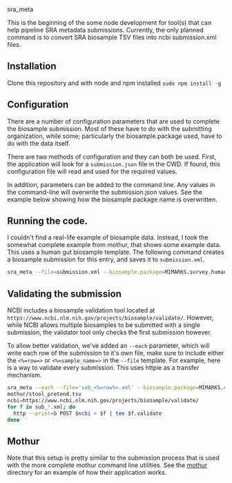 sra_meta

This is the beginning of the some node development for tool(s) that can help
pipeline SRA metadata submissions.  Currently, the only planned command is to
convert SRA biosample TSV files into ncbi submission.xml files.

## Installation

Clone this repository and with node and npm installed `sudo npm install -g`


## Configuration
There are a number of configuration parameters that are used to complete the
biosample submission.  Most of these have to do with the submitting
organization, while some; particularly the biosample.package used, have to do
with the data itself.

There are two methods of configuration and they can both be used.  First, the
application will look for a `submission.json` file in the CWD.  If found, this
configuration file will read and used for the required values.

In addition, parameters can be added to the command line.  Any values in the
command-line will overwrite the submission.json values.  See the example below
showing how the biosample package name is overwritten.

## Running the code.

I couldn't find a real-life example of biosample data.  Instead, I took the
somewhat complete example from mothur, that shows some example data.  This uses
a human gut biosample template.  The following command creates a biosample
submission for this entry, and saves it to `submission.xml`.


``` bash
sra_meta --file=submission.xml --biosample.package=MIMARKS.survey.human-gut.4.0 mothur/stool_pretend.tsv
```

## Validating the submission
NCBI includes a biosample validation tool located at
`https://www.ncbi.nlm.nih.gov/projects/biosample/validate/`.  However, while
NCBI allows multiple biosamples to be submitted with a single submission, the
validator tool only checks the first submission however.

To allow better validation, we've added an `--each` parameter, which will write
each row of the submission to it's own file, make sure to include either the
`<%=row=>` or `<%=sample_name=>` in the `--file` template.  For example, here is a
way to validate every submission.   This uses httpie as a transfer mechanism.

``` bash
sra_meta --each --file='sub_<%=row%>.xml' --biosample.package=MIMARKS.survey.human-gut.4.0
mothur/stool_pretend.tsv
ncbi=https://www.ncbi.nlm.nih.gov/projects/biosample/validate/
for f in sub_*.xml; do
  http --print=b POST $ncbi < $f | tee $f.validate
done
```

## Mothur
Note that this setup is pretty similar to the submission process that is used
with the more complete mothur command line utilities.  See the
[mothur](./mothur) directory for an example of how their application works.
